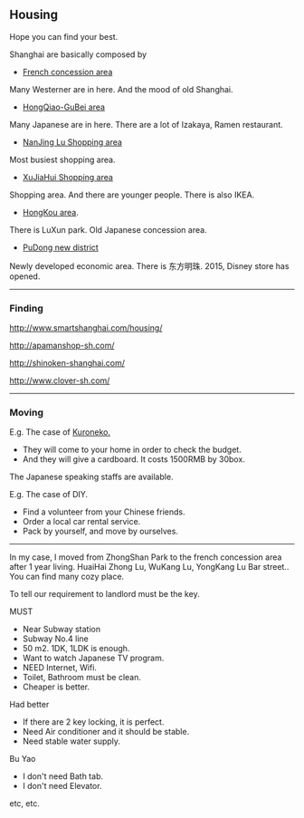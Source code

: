 ## Housing

Hope you can find your best.

Shanghai are basically composed by

- [French concession area](https://en.wikipedia.org/wiki/Shanghai_French_Concession)

Many Westerner are in here. And the mood of old Shanghai.

- [HongQiao-GuBei area](http://www.timeoutshanghai.com/area-guide/hongqiao-and-gubei.html)

Many Japanese are in here. There are a lot of Izakaya, Ramen restaurant.

- [NanJing Lu Shopping area](https://en.wikipedia.org/wiki/Nanjing_Road)

Most busiest shopping area.

- [XuJiaHui Shopping area](https://en.wikipedia.org/wiki/Xujiahui)

Shopping area. And there are younger people. There is also IKEA.

- [HongKou area](http://www.tripadvisor.com/Guide-g308272-i20350-Shanghai.html).

There is LuXun park. Old Japanese concession area.

- [PuDong new district](http://www.tripadvisor.jp/Attraction_Review-g308272-d555055-Reviews-Pudong_New_Area-Shanghai.html)

Newly developed economic area. There is 东方明珠. 2015, Disney store has opened.

---

### Finding

http://www.smartshanghai.com/housing/

http://apamanshop-sh.com/

http://shinoken-shanghai.com/

http://www.clover-sh.com/

---

### Moving

E.g. The case of [Kuroneko.](http://sh.cn.ta-q-bin.com/)

- They will come to your home in order to check the budget.
- And they will give a cardboard. It costs 1500RMB by 30box.

The Japanese speaking staffs are available.


E.g. The case of DIY.

- Find a volunteer from your Chinese friends.
- Order a local car rental service.
- Pack by yourself, and move by ourselves.


---

In my case, I moved from ZhongShan Park to the french concession area after 1 year living. HuaiHai Zhong Lu, WuKang Lu, YongKang Lu Bar street.. You can find many cozy place.

To tell our requirement to landlord must be the key.

MUST

- Near Subway station
- Subway No.4 line
- 50 m2. 1DK, 1LDK is enough.
- Want to watch Japanese TV program.
- NEED Internet, Wifi.
- Toilet, Bathroom must be clean.
- Cheaper is better.

Had better

- If there are 2 key locking, it is perfect.
- Need Air conditioner and it should be stable.
- Need stable water supply.

Bu Yao

- I don't need Bath tab.
- I don't need Elevator.

etc, etc.
